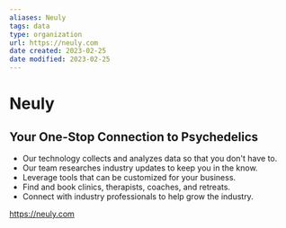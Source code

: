 ```yaml
---
aliases: Neuly
tags: data
type: organization
url: https://neuly.com 
date created: 2023-02-25
date modified: 2023-02-25
---
```


# Neuly

## Your One-Stop Connection to Psychedelics

-   Our technology collects and analyzes data so that you don't have to.
-   Our team researches industry updates to keep you in the know.
-   Leverage tools that can be customized for your business.
-   Find and book clinics, therapists, coaches, and retreats.
-   Connect with industry professionals to help grow the industry.

https://neuly.com
